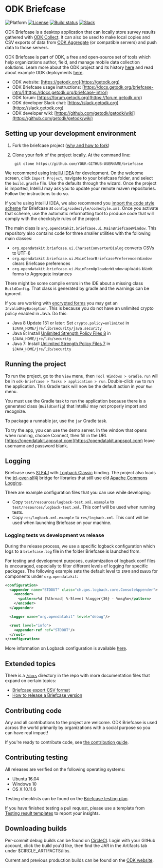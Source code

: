 # ODK Briefcase
![Platform](https://img.shields.io/badge/platform-Java-blue.svg)
[![License](https://img.shields.io/badge/license-Apache%202.0-blue.svg)](https://opensource.org/licenses/Apache-2.0)
[![Build status](https://circleci.com/gh/getodk/briefcase.svg?style=shield&circle-token=:circle-token)](https://circleci.com/gh/getodk/briefcase)
[![Slack](https://img.shields.io/badge/chat-on%20slack-brightgreen)](https://slack.getodk.org)

ODK Briefcase is a desktop application that can locally store survey results gathered with [ODK Collect](https://docs.getodk.org/collect-intro/). It can also be used to make local copies and CSV exports of data from [ODK Aggregate](https://docs.getodk.org/aggregate-intro/) (or compatible servers) and push data to those servers.

ODK Briefcase is part of ODK, a free and open-source set of tools which help organizations author, field, and manage mobile data collection solutions. Learn more about the ODK project and its history [here](https://getodk.org) and read about example ODK deployments [here](https://forum.getodk.org/c/showcase).

* ODK website: [https://getodk.org](https://getodk.org)
* ODK Briefcase usage instructions: [https://docs.getodk.org/briefcase-intro/](https://docs.getodk.org/briefcase-intro/)
* ODK forum: [https://forum.getodk.org](https://forum.getodk.org)
* ODK developer Slack chat: [https://slack.getodk.org](https://slack.getodk.org)
* ODK developer wiki: [https://github.com/getodk/getodk/wiki](https://github.com/getodk/getodk/wiki)

## Setting up your development environment

1. Fork the briefcase project ([why and how to fork](https://help.github.com/articles/fork-a-repo/))

1. Clone your fork of the project locally. At the command line:

        git clone https://github.com/YOUR-GITHUB-USERNAME/briefcase

We recommend using [IntelliJ IDEA](https://www.jetbrains.com/idea/) for development. On the welcome screen, click `Import Project`, navigate to your briefcase folder, and select the `build.gradle` file. Use the defaults through the wizard. Once the project is imported, IntelliJ may ask you to update your remote maven repositories. Follow the instructions to do so.

If you're using IntelliJ IDEA, we also recommend you [import the code style scheme](https://www.jetbrains.com/help/idea/copying-code-style-settings.html) for Briefcase at `config/codestyle/codestyle.xml`. Once you activate that scheme, use the automatic reformatting tool to produce code that will comply with the checkstyle rules of the project.

The main class is `org.opendatakit.briefcase.ui.MainBriefcaseWindow`. This repository also contains code for three smaller utilities with the following main classes:
- `org.opendatakit.briefcase.ui.CharsetConverterDialog` converts CSVs to UTF-8
- `org.opendatakit.briefcase.ui.MainClearBriefcasePreferencesWindow` clears Briefcase preferences
- `org.opendatakit.briefcase.ui.MainFormUploaderWindow` uploads blank forms to Aggregate instances

There might be some compile errors in the IDE about a missing class `BuildConfig`. That class is generated by gradle and the warnings can be ignored.

If you are working with [encrypted forms](https://docs.getodk.org/encrypted-forms/) you may get an `InvalidKeyException`. This is because you do not have an unlimited crypto policy enabled in Java. Do this:

* Java 8 Update 151 or later: Set `crypto.policy=unlimited` in `$JAVA_HOME/jre/lib/security/java.security`
* Java 8: Install [Unlimited Strength Policy Files 8](http://www.oracle.com/technetwork/java/javase/downloads/jce8-download-2133166.html) in `$JAVA_HOME/jre/lib/security`
* Java 7: Install [Unlimited Strength Policy Files 7](http://www.oracle.com/technetwork/java/javase/downloads/jce-7-download-432124.html) in `$JAVA_HOME/jre/lib/security`

## Running the project

To run the project, go to the `View` menu, then `Tool Windows > Gradle`. `run` will be in `odk-briefcase > Tasks > application > run`. Double-click `run` to run the application. This Gradle task will now be the default action in your `Run` menu.

You must use the Gradle task to run the application because there is a generated class (`BuildConfig`) that IntelliJ may not properly import and recognize.

To package a runnable jar, use the `jar` Gradle task.

To try the app, you can use the demo server. In the window that opens when running, choose Connect, then fill in the URL [https://opendatakit.appspot.com](https://opendatakit.appspot.com) leave username and password blank.

## Logging
Briefcase uses [SLF4J](https://www.slf4j.org/) with [Logback Classic](https://logback.qos.ch/) binding. The project also loads the [jcl-over-slf4j](https://www.slf4j.org/legacy.html) bridge for libraries that still use old [Apache Commons Logging](https://commons.apache.org/proper/commons-logging/).

There are example configuration files that you can use while developing:
- Copy `test/resources/logback-test.xml.example` to `test/resources/logback-test.xml`. This conf will be used when running tests.
- Copy `res/logback.xml.example` to `res/logback.xml`. This conf will be used when launching Briefcase on your machine.

### Logging tests vs development vs release
During the release process, we use a specific logback configuration which logs to a `briefcase.log` file in the folder Briefcase is launched from.

For testing and development purposes, customization of logback conf files is encouraged, especially to filter different levels of logging for specific packages. The following example sets the default level to `INFO` and `DEBUG` for components under `org.opendatakit`:

```xml
<configuration>
  <appender name="STDOUT" class="ch.qos.logback.core.ConsoleAppender">
    <encoder>
      <pattern>%d [%thread] %-5level %logger{36} - %msg%n</pattern>
    </encoder>
  </appender>

  <logger name="org.opendatakit" level="debug"/>

  <root level="info">
    <appender-ref ref="STDOUT"/>
  </root>
</configuration>
```

More information on Logback configuration is available [here](https://logback.qos.ch/manual/configuration.html).

## Extended topics

There is a [`/docs`](./docs) directory in the repo with more documentation files that expand on certain topics:

- [Briefcase export CSV format](./docs/export-format.md)
- [How to release a Briefcase version](./docs/how-to-release.md)

## Contributing code
Any and all contributions to the project are welcome. ODK Briefcase is used across the world primarily by organizations with a social purpose so you can have real impact!

If you're ready to contribute code, see [the contribution guide](CONTRIBUTING.md).

## Contributing testing
All releases are verified on the following operating systems:
* Ubuntu 16.04
* Windows 10
* OS X 10.11.6

Testing checklists can be found on the [Briefcase testing plan](https://docs.google.com/spreadsheets/d/1H46G7OW21rk5skSyjpEx3dCZVv5Ly4WDK8LISmrz714/edit?usp=sharing).

If you have finished testing a pull request, please use a template from [Testing result templates](.github/TESTING_RESULT_TEMPLATES.md) to report your insights.

## Downloading builds
Per-commit debug builds can be found on [CircleCI](https://circleci.com/gh/getodk/briefcase). Login with your GitHub account, click the build you'd like, then find the JAR in the Artifacts tab under $CIRCLE_ARTIFACTS/libs.

Current and previous production builds can be found on the [ODK website](https://getodk.org/software/#odk-briefcase).
